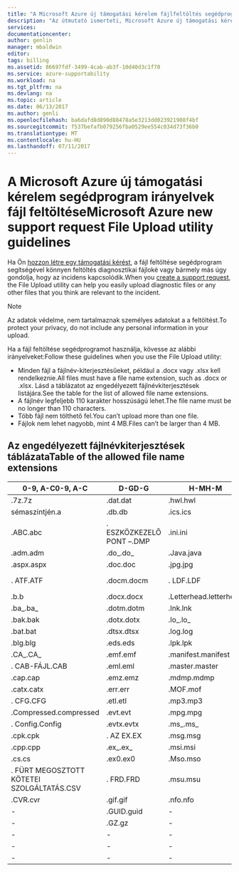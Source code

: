 ```yaml
---
title: "A Microsoft Azure új támogatási kérelem fájlfeltöltés segédprogram irányelvek |} Microsoft Docs"
description: "Az útmutató ismerteti, Microsoft Azure új támogatási kérelem fájlfeltöltés segédprogram használata esetén"
services: 
documentationcenter: 
author: genlin
manager: mbaldwin
editor: 
tags: billing
ms.assetid: 86697fdf-3499-4cab-ab3f-10d40d3c1f70
ms.service: azure-supportability
ms.workload: na
ms.tgt_pltfrm: na
ms.devlang: na
ms.topic: article
ms.date: 06/13/2017
ms.author: genli
ms.openlocfilehash: ba6dafd8d890d88478a5e3213dd023921908f4bf
ms.sourcegitcommit: f537befafb079256fba0529ee554c034d73f36b0
ms.translationtype: MT
ms.contentlocale: hu-HU
ms.lasthandoff: 07/11/2017
---
```

# <a name="microsoft-azure-new-support-request-file-upload-utility-guidelines"></a><span data-ttu-id="4fb85-103">A Microsoft Azure új támogatási kérelem segédprogram irányelvek fájl feltöltése</span><span class="sxs-lookup"><span data-stu-id="4fb85-103">Microsoft Azure new support request File Upload utility guidelines</span></span>
<span data-ttu-id="4fb85-104">Ha Ön [hozzon létre egy támogatási kérést](https://portal.azure.com/#create/Microsoft.Support), a fájl feltöltése segédprogram segítségével könnyen feltöltés diagnosztikai fájloké vagy bármely más úgy gondolja, hogy az incidens kapcsolódik.</span><span class="sxs-lookup"><span data-stu-id="4fb85-104">When you [create a support request](https://portal.azure.com/#create/Microsoft.Support), the File Upload utility can help you easily upload diagnostic files or any other files that you think are relevant to the incident.</span></span>  

> [!NOTE]
> <span data-ttu-id="4fb85-105">Az adatok védelme, nem tartalmaznak személyes adatokat a a feltöltést.</span><span class="sxs-lookup"><span data-stu-id="4fb85-105">To protect your privacy, do not include any personal information in your upload.</span></span>
>
>

<span data-ttu-id="4fb85-106">Ha a fájl feltöltése segédprogramot használja, kövesse az alábbi irányelveket:</span><span class="sxs-lookup"><span data-stu-id="4fb85-106">Follow these guidelines when you use the File Upload utility:</span></span>

* <span data-ttu-id="4fb85-107">Minden fájl a fájlnév-kiterjesztésűeket, például a .docx vagy .xlsx kell rendelkeznie.</span><span class="sxs-lookup"><span data-stu-id="4fb85-107">All files must have a file name extension, such as .docx or .xlsx.</span></span> <span data-ttu-id="4fb85-108">Lásd a táblázatot az engedélyezett fájlnévkiterjesztések listájára.</span><span class="sxs-lookup"><span data-stu-id="4fb85-108">See the table for the list of allowed file name extensions.</span></span>
* <span data-ttu-id="4fb85-109">A fájlnév legfeljebb 110 karakter hosszúságú lehet.</span><span class="sxs-lookup"><span data-stu-id="4fb85-109">The file name must be no longer than 110 characters.</span></span>
* <span data-ttu-id="4fb85-110">Több fájl nem tölthető fel.</span><span class="sxs-lookup"><span data-stu-id="4fb85-110">You can’t upload more than one file.</span></span>
* <span data-ttu-id="4fb85-111">Fájlok nem lehet nagyobb, mint 4 MB.</span><span class="sxs-lookup"><span data-stu-id="4fb85-111">Files can’t be larger than 4 MB.</span></span>

## <a name="table-of-the-allowed-file-name-extensions"></a><span data-ttu-id="4fb85-112">Az engedélyezett fájlnévkiterjesztések táblázata</span><span class="sxs-lookup"><span data-stu-id="4fb85-112">Table of the allowed file name extensions</span></span>
| <span data-ttu-id="4fb85-113">0-9, A-C</span><span class="sxs-lookup"><span data-stu-id="4fb85-113">0-9, A-C</span></span>    | <span data-ttu-id="4fb85-114">D-G</span><span class="sxs-lookup"><span data-stu-id="4fb85-114">D-G</span></span>   | <span data-ttu-id="4fb85-115">H-M</span><span class="sxs-lookup"><span data-stu-id="4fb85-115">H-M</span></span>         | <span data-ttu-id="4fb85-116">N-P</span><span class="sxs-lookup"><span data-stu-id="4fb85-116">N-P</span></span>   | <span data-ttu-id="4fb85-117">R-T</span><span class="sxs-lookup"><span data-stu-id="4fb85-117">R-T</span></span>      | <span data-ttu-id="4fb85-118">U-W</span><span class="sxs-lookup"><span data-stu-id="4fb85-118">U-W</span></span>        | <span data-ttu-id="4fb85-119">X-Z-IG</span><span class="sxs-lookup"><span data-stu-id="4fb85-119">X-Z</span></span>     |
|-------------|-------|-------------|-------|----------|------------|---------|
| <span data-ttu-id="4fb85-120">.7z</span><span class="sxs-lookup"><span data-stu-id="4fb85-120">.7z</span></span>         | <span data-ttu-id="4fb85-121">.dat</span><span class="sxs-lookup"><span data-stu-id="4fb85-121">.dat</span></span>  | <span data-ttu-id="4fb85-122">.hwl</span><span class="sxs-lookup"><span data-stu-id="4fb85-122">.hwl</span></span>        | <span data-ttu-id="4fb85-123">.odx</span><span class="sxs-lookup"><span data-stu-id="4fb85-123">.odx</span></span>  | <span data-ttu-id="4fb85-124">.RAR</span><span class="sxs-lookup"><span data-stu-id="4fb85-124">.rar</span></span>     | <span data-ttu-id="4fb85-125">.TDB</span><span class="sxs-lookup"><span data-stu-id="4fb85-125">.tdb</span></span>       | <span data-ttu-id="4fb85-126">.xlam</span><span class="sxs-lookup"><span data-stu-id="4fb85-126">.xlam</span></span>   |
| <span data-ttu-id="4fb85-127">sémaszintjén</span><span class="sxs-lookup"><span data-stu-id="4fb85-127">.a</span></span>          | <span data-ttu-id="4fb85-128">.db</span><span class="sxs-lookup"><span data-stu-id="4fb85-128">.db</span></span>   | <span data-ttu-id="4fb85-129">.ics</span><span class="sxs-lookup"><span data-stu-id="4fb85-129">.ics</span></span>        | <span data-ttu-id="4fb85-130">.oft</span><span class="sxs-lookup"><span data-stu-id="4fb85-130">.oft</span></span>  | <span data-ttu-id="4fb85-131">.RDL</span><span class="sxs-lookup"><span data-stu-id="4fb85-131">.rdl</span></span>     | <span data-ttu-id="4fb85-132">.tdf</span><span class="sxs-lookup"><span data-stu-id="4fb85-132">.tdf</span></span>       | <span data-ttu-id="4fb85-133">.xlr</span><span class="sxs-lookup"><span data-stu-id="4fb85-133">.xlr</span></span>    |
| <span data-ttu-id="4fb85-134">.ABC</span><span class="sxs-lookup"><span data-stu-id="4fb85-134">.abc</span></span>        | <span data-ttu-id="4fb85-135">. ESZKÖZKEZELŐ PONT –</span><span class="sxs-lookup"><span data-stu-id="4fb85-135">.DMP</span></span>  | <span data-ttu-id="4fb85-136">.ini</span><span class="sxs-lookup"><span data-stu-id="4fb85-136">.ini</span></span>        | <span data-ttu-id="4fb85-137">.old</span><span class="sxs-lookup"><span data-stu-id="4fb85-137">.old</span></span>  | <span data-ttu-id="4fb85-138">.RDLC</span><span class="sxs-lookup"><span data-stu-id="4fb85-138">.rdlc</span></span>    | <span data-ttu-id="4fb85-139">.Text</span><span class="sxs-lookup"><span data-stu-id="4fb85-139">.text</span></span>      | <span data-ttu-id="4fb85-140">.xls</span><span class="sxs-lookup"><span data-stu-id="4fb85-140">.xls</span></span>    |
| <span data-ttu-id="4fb85-141">.adm</span><span class="sxs-lookup"><span data-stu-id="4fb85-141">.adm</span></span>        | <span data-ttu-id="4fb85-142">.do_</span><span class="sxs-lookup"><span data-stu-id="4fb85-142">.do_</span></span>  | <span data-ttu-id="4fb85-143">.Java</span><span class="sxs-lookup"><span data-stu-id="4fb85-143">.java</span></span>       | <span data-ttu-id="4fb85-144">.one</span><span class="sxs-lookup"><span data-stu-id="4fb85-144">.one</span></span>  | <span data-ttu-id="4fb85-145">.re_</span><span class="sxs-lookup"><span data-stu-id="4fb85-145">.re_</span></span>     | <span data-ttu-id="4fb85-146">.thmx</span><span class="sxs-lookup"><span data-stu-id="4fb85-146">.thmx</span></span>      | <span data-ttu-id="4fb85-147">.xlsb</span><span class="sxs-lookup"><span data-stu-id="4fb85-147">.xlsb</span></span>   |
| <span data-ttu-id="4fb85-148">.aspx</span><span class="sxs-lookup"><span data-stu-id="4fb85-148">.aspx</span></span>       | <span data-ttu-id="4fb85-149">.doc</span><span class="sxs-lookup"><span data-stu-id="4fb85-149">.doc</span></span>  | <span data-ttu-id="4fb85-150">.jpg</span><span class="sxs-lookup"><span data-stu-id="4fb85-150">.jpg</span></span>        | <span data-ttu-id="4fb85-151">.osd</span><span class="sxs-lookup"><span data-stu-id="4fb85-151">.osd</span></span>  | <span data-ttu-id="4fb85-152">.reg</span><span class="sxs-lookup"><span data-stu-id="4fb85-152">.reg</span></span>     | <span data-ttu-id="4fb85-153">.tif</span><span class="sxs-lookup"><span data-stu-id="4fb85-153">.tif</span></span>       | <span data-ttu-id="4fb85-154">.xlsm</span><span class="sxs-lookup"><span data-stu-id="4fb85-154">.xlsm</span></span>   |
| <span data-ttu-id="4fb85-155">. ATF</span><span class="sxs-lookup"><span data-stu-id="4fb85-155">.ATF</span></span>        | <span data-ttu-id="4fb85-156">.docm</span><span class="sxs-lookup"><span data-stu-id="4fb85-156">.docm</span></span> | <span data-ttu-id="4fb85-157">. LDF</span><span class="sxs-lookup"><span data-stu-id="4fb85-157">.LDF</span></span>        | <span data-ttu-id="4fb85-158">. KIMENŐ</span><span class="sxs-lookup"><span data-stu-id="4fb85-158">.OUT</span></span>  | <span data-ttu-id="4fb85-159">.Remove</span><span class="sxs-lookup"><span data-stu-id="4fb85-159">.remove</span></span>  | <span data-ttu-id="4fb85-160">.TRC</span><span class="sxs-lookup"><span data-stu-id="4fb85-160">.trc</span></span>       | <span data-ttu-id="4fb85-161">.xlsx</span><span class="sxs-lookup"><span data-stu-id="4fb85-161">.xlsx</span></span>   |
| <span data-ttu-id="4fb85-162">.b</span><span class="sxs-lookup"><span data-stu-id="4fb85-162">.b</span></span>          | <span data-ttu-id="4fb85-163">.docx</span><span class="sxs-lookup"><span data-stu-id="4fb85-163">.docx</span></span> | <span data-ttu-id="4fb85-164">.Letterhead</span><span class="sxs-lookup"><span data-stu-id="4fb85-164">.letterhead</span></span> | <span data-ttu-id="4fb85-165">.P1</span><span class="sxs-lookup"><span data-stu-id="4fb85-165">.p1</span></span>   | <span data-ttu-id="4fb85-166">.ren</span><span class="sxs-lookup"><span data-stu-id="4fb85-166">.ren</span></span>     | <span data-ttu-id="4fb85-167">. TTD</span><span class="sxs-lookup"><span data-stu-id="4fb85-167">.TTD</span></span>       | <span data-ttu-id="4fb85-168">.xlt</span><span class="sxs-lookup"><span data-stu-id="4fb85-168">.xlt</span></span>    |
| <span data-ttu-id="4fb85-169">.ba_</span><span class="sxs-lookup"><span data-stu-id="4fb85-169">.ba_</span></span>        | <span data-ttu-id="4fb85-170">.dotm</span><span class="sxs-lookup"><span data-stu-id="4fb85-170">.dotm</span></span> | <span data-ttu-id="4fb85-171">.lnk</span><span class="sxs-lookup"><span data-stu-id="4fb85-171">.lnk</span></span>        | <span data-ttu-id="4fb85-172">.pcap</span><span class="sxs-lookup"><span data-stu-id="4fb85-172">.pcap</span></span> | <span data-ttu-id="4fb85-173">.rename</span><span class="sxs-lookup"><span data-stu-id="4fb85-173">.rename</span></span>  | <span data-ttu-id="4fb85-174">.tx_</span><span class="sxs-lookup"><span data-stu-id="4fb85-174">.tx_</span></span>       | <span data-ttu-id="4fb85-175">.xltx</span><span class="sxs-lookup"><span data-stu-id="4fb85-175">.xltx</span></span>   |
| <span data-ttu-id="4fb85-176">.bak</span><span class="sxs-lookup"><span data-stu-id="4fb85-176">.bak</span></span>        | <span data-ttu-id="4fb85-177">.dotx</span><span class="sxs-lookup"><span data-stu-id="4fb85-177">.dotx</span></span> | <span data-ttu-id="4fb85-178">.lo_</span><span class="sxs-lookup"><span data-stu-id="4fb85-178">.lo_</span></span>        | <span data-ttu-id="4fb85-179">.pdb</span><span class="sxs-lookup"><span data-stu-id="4fb85-179">.pdb</span></span>  | <span data-ttu-id="4fb85-180">.RFT</span><span class="sxs-lookup"><span data-stu-id="4fb85-180">.rft</span></span>     | <span data-ttu-id="4fb85-181">.txt</span><span class="sxs-lookup"><span data-stu-id="4fb85-181">.txt</span></span>       | <span data-ttu-id="4fb85-182">.XML</span><span class="sxs-lookup"><span data-stu-id="4fb85-182">.xml</span></span>    |
| <span data-ttu-id="4fb85-183">.bat</span><span class="sxs-lookup"><span data-stu-id="4fb85-183">.bat</span></span>        | <span data-ttu-id="4fb85-184">.dtsx</span><span class="sxs-lookup"><span data-stu-id="4fb85-184">.dtsx</span></span> | <span data-ttu-id="4fb85-185">.log</span><span class="sxs-lookup"><span data-stu-id="4fb85-185">.log</span></span>        | <span data-ttu-id="4fb85-186">.PDF</span><span class="sxs-lookup"><span data-stu-id="4fb85-186">.pdf</span></span>  | <span data-ttu-id="4fb85-187">.rpt</span><span class="sxs-lookup"><span data-stu-id="4fb85-187">.rpt</span></span>     | <span data-ttu-id="4fb85-188">.uccapilog</span><span class="sxs-lookup"><span data-stu-id="4fb85-188">.uccapilog</span></span> | <span data-ttu-id="4fb85-189">.XMLA</span><span class="sxs-lookup"><span data-stu-id="4fb85-189">.xmla</span></span>   |
| <span data-ttu-id="4fb85-190">.blg</span><span class="sxs-lookup"><span data-stu-id="4fb85-190">.blg</span></span>        | <span data-ttu-id="4fb85-191">.eds</span><span class="sxs-lookup"><span data-stu-id="4fb85-191">.eds</span></span>  | <span data-ttu-id="4fb85-192">.lpk</span><span class="sxs-lookup"><span data-stu-id="4fb85-192">.lpk</span></span>        | <span data-ttu-id="4fb85-193">.piz</span><span class="sxs-lookup"><span data-stu-id="4fb85-193">.piz</span></span>  | <span data-ttu-id="4fb85-194">.RTE</span><span class="sxs-lookup"><span data-stu-id="4fb85-194">.rte</span></span>     | <span data-ttu-id="4fb85-195">.uccplog</span><span class="sxs-lookup"><span data-stu-id="4fb85-195">.uccplog</span></span>   | <span data-ttu-id="4fb85-196">.xps</span><span class="sxs-lookup"><span data-stu-id="4fb85-196">.xps</span></span>    |
| <span data-ttu-id="4fb85-197">.CA_</span><span class="sxs-lookup"><span data-stu-id="4fb85-197">.CA_</span></span>        | <span data-ttu-id="4fb85-198">.emf</span><span class="sxs-lookup"><span data-stu-id="4fb85-198">.emf</span></span>  | <span data-ttu-id="4fb85-199">.manifest</span><span class="sxs-lookup"><span data-stu-id="4fb85-199">.manifest</span></span>   | <span data-ttu-id="4fb85-200">.pmls</span><span class="sxs-lookup"><span data-stu-id="4fb85-200">.pmls</span></span> | <span data-ttu-id="4fb85-201">.rtf</span><span class="sxs-lookup"><span data-stu-id="4fb85-201">.rtf</span></span>     | <span data-ttu-id="4fb85-202">.udcx</span><span class="sxs-lookup"><span data-stu-id="4fb85-202">.udcx</span></span>      | <span data-ttu-id="4fb85-203">.xsd</span><span class="sxs-lookup"><span data-stu-id="4fb85-203">.xsd</span></span>    |
| <span data-ttu-id="4fb85-204">. CAB-FÁJL</span><span class="sxs-lookup"><span data-stu-id="4fb85-204">.CAB</span></span>        | <span data-ttu-id="4fb85-205">.eml</span><span class="sxs-lookup"><span data-stu-id="4fb85-205">.eml</span></span>  | <span data-ttu-id="4fb85-206">.master</span><span class="sxs-lookup"><span data-stu-id="4fb85-206">.master</span></span>     | <span data-ttu-id="4fb85-207">.png</span><span class="sxs-lookup"><span data-stu-id="4fb85-207">.png</span></span>  | <span data-ttu-id="4fb85-208">.Run</span><span class="sxs-lookup"><span data-stu-id="4fb85-208">.run</span></span>     | <span data-ttu-id="4fb85-209">.vb_</span><span class="sxs-lookup"><span data-stu-id="4fb85-209">.vb_</span></span>       | <span data-ttu-id="4fb85-210">XSN</span><span class="sxs-lookup"><span data-stu-id="4fb85-210">.xsn</span></span>    |
| <span data-ttu-id="4fb85-211">.cap</span><span class="sxs-lookup"><span data-stu-id="4fb85-211">.cap</span></span>        | <span data-ttu-id="4fb85-212">.emz</span><span class="sxs-lookup"><span data-stu-id="4fb85-212">.emz</span></span>  | <span data-ttu-id="4fb85-213">.mdmp</span><span class="sxs-lookup"><span data-stu-id="4fb85-213">.mdmp</span></span>       | <span data-ttu-id="4fb85-214">.potx</span><span class="sxs-lookup"><span data-stu-id="4fb85-214">.potx</span></span> | <span data-ttu-id="4fb85-215">.sAz</span><span class="sxs-lookup"><span data-stu-id="4fb85-215">.saz</span></span>     | <span data-ttu-id="4fb85-216">.vbs_</span><span class="sxs-lookup"><span data-stu-id="4fb85-216">.vbs_</span></span>      | <span data-ttu-id="4fb85-217">.xxx</span><span class="sxs-lookup"><span data-stu-id="4fb85-217">.xxx</span></span>    |
| <span data-ttu-id="4fb85-218">.catx</span><span class="sxs-lookup"><span data-stu-id="4fb85-218">.catx</span></span>       | <span data-ttu-id="4fb85-219">.err</span><span class="sxs-lookup"><span data-stu-id="4fb85-219">.err</span></span>  | <span data-ttu-id="4fb85-220">.MOF</span><span class="sxs-lookup"><span data-stu-id="4fb85-220">.mof</span></span>        | <span data-ttu-id="4fb85-221">.ppt</span><span class="sxs-lookup"><span data-stu-id="4fb85-221">.ppt</span></span>  | <span data-ttu-id="4fb85-222">.SQL</span><span class="sxs-lookup"><span data-stu-id="4fb85-222">.sql</span></span>     | <span data-ttu-id="4fb85-223">.vcf</span><span class="sxs-lookup"><span data-stu-id="4fb85-223">.vcf</span></span>       | <span data-ttu-id="4fb85-224">.z_</span><span class="sxs-lookup"><span data-stu-id="4fb85-224">.z_</span></span>     |
| <span data-ttu-id="4fb85-225">. CFG</span><span class="sxs-lookup"><span data-stu-id="4fb85-225">.CFG</span></span>        | <span data-ttu-id="4fb85-226">.etl</span><span class="sxs-lookup"><span data-stu-id="4fb85-226">.etl</span></span>  | <span data-ttu-id="4fb85-227">.mp3</span><span class="sxs-lookup"><span data-stu-id="4fb85-227">.mp3</span></span>        | <span data-ttu-id="4fb85-228">.pptm</span><span class="sxs-lookup"><span data-stu-id="4fb85-228">.pptm</span></span> | <span data-ttu-id="4fb85-229">.sqlplan</span><span class="sxs-lookup"><span data-stu-id="4fb85-229">.sqlplan</span></span> | <span data-ttu-id="4fb85-230">.vsd</span><span class="sxs-lookup"><span data-stu-id="4fb85-230">.vsd</span></span>       | <span data-ttu-id="4fb85-231">.Z01</span><span class="sxs-lookup"><span data-stu-id="4fb85-231">.z01</span></span>    |
| <span data-ttu-id="4fb85-232">.Compressed</span><span class="sxs-lookup"><span data-stu-id="4fb85-232">.compressed</span></span> | <span data-ttu-id="4fb85-233">.evt</span><span class="sxs-lookup"><span data-stu-id="4fb85-233">.evt</span></span>  | <span data-ttu-id="4fb85-234">.mpg</span><span class="sxs-lookup"><span data-stu-id="4fb85-234">.mpg</span></span>        | <span data-ttu-id="4fb85-235">.pptx</span><span class="sxs-lookup"><span data-stu-id="4fb85-235">.pptx</span></span> | <span data-ttu-id="4fb85-236">.stp</span><span class="sxs-lookup"><span data-stu-id="4fb85-236">.stp</span></span>     | <span data-ttu-id="4fb85-237">.wdb</span><span class="sxs-lookup"><span data-stu-id="4fb85-237">.wdb</span></span>       | <span data-ttu-id="4fb85-238">.z02</span><span class="sxs-lookup"><span data-stu-id="4fb85-238">.z02</span></span>    |
| <span data-ttu-id="4fb85-239">. Config</span><span class="sxs-lookup"><span data-stu-id="4fb85-239">.Config</span></span>     | <span data-ttu-id="4fb85-240">.evtx</span><span class="sxs-lookup"><span data-stu-id="4fb85-240">.evtx</span></span> | <span data-ttu-id="4fb85-241">.ms_</span><span class="sxs-lookup"><span data-stu-id="4fb85-241">.ms_</span></span>        | <span data-ttu-id="4fb85-242">.prn</span><span class="sxs-lookup"><span data-stu-id="4fb85-242">.prn</span></span>  | <span data-ttu-id="4fb85-243">.svclog</span><span class="sxs-lookup"><span data-stu-id="4fb85-243">.svclog</span></span>  | <span data-ttu-id="4fb85-244">.wks</span><span class="sxs-lookup"><span data-stu-id="4fb85-244">.wks</span></span>       | <span data-ttu-id="4fb85-245">.zi</span><span class="sxs-lookup"><span data-stu-id="4fb85-245">.zi</span></span>     |
| <span data-ttu-id="4fb85-246">.cpk</span><span class="sxs-lookup"><span data-stu-id="4fb85-246">.cpk</span></span>        | <span data-ttu-id="4fb85-247">. AZ EX</span><span class="sxs-lookup"><span data-stu-id="4fb85-247">.EX</span></span>   | <span data-ttu-id="4fb85-248">.msg</span><span class="sxs-lookup"><span data-stu-id="4fb85-248">.msg</span></span>        | <span data-ttu-id="4fb85-249">.PSF</span><span class="sxs-lookup"><span data-stu-id="4fb85-249">.psf</span></span>  |   -       | <span data-ttu-id="4fb85-250">.wma</span><span class="sxs-lookup"><span data-stu-id="4fb85-250">.wma</span></span>       | <span data-ttu-id="4fb85-251">.zi_</span><span class="sxs-lookup"><span data-stu-id="4fb85-251">.zi_</span></span>    |
| <span data-ttu-id="4fb85-252">.cpp</span><span class="sxs-lookup"><span data-stu-id="4fb85-252">.cpp</span></span>        | <span data-ttu-id="4fb85-253">.ex_</span><span class="sxs-lookup"><span data-stu-id="4fb85-253">.ex_</span></span>  | <span data-ttu-id="4fb85-254">.msi</span><span class="sxs-lookup"><span data-stu-id="4fb85-254">.msi</span></span>        | <span data-ttu-id="4fb85-255">.pst</span><span class="sxs-lookup"><span data-stu-id="4fb85-255">.pst</span></span>  |  -        | <span data-ttu-id="4fb85-256">.wmv</span><span class="sxs-lookup"><span data-stu-id="4fb85-256">.wmv</span></span>       | <span data-ttu-id="4fb85-257">.zip</span><span class="sxs-lookup"><span data-stu-id="4fb85-257">.zip</span></span>    |
| <span data-ttu-id="4fb85-258">.cs</span><span class="sxs-lookup"><span data-stu-id="4fb85-258">.cs</span></span>         | <span data-ttu-id="4fb85-259">.ex0</span><span class="sxs-lookup"><span data-stu-id="4fb85-259">.ex0</span></span>  | <span data-ttu-id="4fb85-260">.Mso</span><span class="sxs-lookup"><span data-stu-id="4fb85-260">.mso</span></span>        | <span data-ttu-id="4fb85-261">.pub</span><span class="sxs-lookup"><span data-stu-id="4fb85-261">.pub</span></span>  | -         | <span data-ttu-id="4fb85-262">.wmz</span><span class="sxs-lookup"><span data-stu-id="4fb85-262">.wmz</span></span>       | <span data-ttu-id="4fb85-263">.zip_</span><span class="sxs-lookup"><span data-stu-id="4fb85-263">.zip_</span></span>   |
| <span data-ttu-id="4fb85-264">. FÜRT MEGOSZTOTT KÖTETEI SZOLGÁLTATÁS</span><span class="sxs-lookup"><span data-stu-id="4fb85-264">.CSV</span></span>        | <span data-ttu-id="4fb85-265">. FRD</span><span class="sxs-lookup"><span data-stu-id="4fb85-265">.FRD</span></span>  | <span data-ttu-id="4fb85-266">.msu</span><span class="sxs-lookup"><span data-stu-id="4fb85-266">.msu</span></span>        | -      |-          | <span data-ttu-id="4fb85-267">.wps</span><span class="sxs-lookup"><span data-stu-id="4fb85-267">.wps</span></span>       | <span data-ttu-id="4fb85-268">.zipp</span><span class="sxs-lookup"><span data-stu-id="4fb85-268">.zipp</span></span>   |
| <span data-ttu-id="4fb85-269">.CVR</span><span class="sxs-lookup"><span data-stu-id="4fb85-269">.cvr</span></span>        | <span data-ttu-id="4fb85-270">.gif</span><span class="sxs-lookup"><span data-stu-id="4fb85-270">.gif</span></span>  | <span data-ttu-id="4fb85-271">.nfo</span><span class="sxs-lookup"><span data-stu-id="4fb85-271">.nfo</span></span>        | -      |-          | <span data-ttu-id="4fb85-272">.wpt</span><span class="sxs-lookup"><span data-stu-id="4fb85-272">.wpt</span></span>       | <span data-ttu-id="4fb85-273">.zipped</span><span class="sxs-lookup"><span data-stu-id="4fb85-273">.zipped</span></span> |
| -            | <span data-ttu-id="4fb85-274">.GUID</span><span class="sxs-lookup"><span data-stu-id="4fb85-274">.guid</span></span> | -            | -      | -         | <span data-ttu-id="4fb85-275">.WSDL</span><span class="sxs-lookup"><span data-stu-id="4fb85-275">.wsdl</span></span>      | <span data-ttu-id="4fb85-276">.zippy</span><span class="sxs-lookup"><span data-stu-id="4fb85-276">.zippy</span></span>  |
| -            | <span data-ttu-id="4fb85-277">.GZ</span><span class="sxs-lookup"><span data-stu-id="4fb85-277">.gz</span></span>   | -            | -      | -         | <span data-ttu-id="4fb85-278">.wsp</span><span class="sxs-lookup"><span data-stu-id="4fb85-278">.wsp</span></span>       | <span data-ttu-id="4fb85-279">.zipx</span><span class="sxs-lookup"><span data-stu-id="4fb85-279">.zipx</span></span>   |
| -            | -      | -            | -      | -         | <span data-ttu-id="4fb85-280">.wtl</span><span class="sxs-lookup"><span data-stu-id="4fb85-280">.wtl</span></span>       | <span data-ttu-id="4fb85-281">.zit</span><span class="sxs-lookup"><span data-stu-id="4fb85-281">.zit</span></span>    |
| -            | -      | -            | -      | -         |     -       | <span data-ttu-id="4fb85-282">.zix</span><span class="sxs-lookup"><span data-stu-id="4fb85-282">.zix</span></span>    |
| -            | -      | -            | -      | -         |  -          | <span data-ttu-id="4fb85-283">.zzz</span><span class="sxs-lookup"><span data-stu-id="4fb85-283">.zzz</span></span>    |
